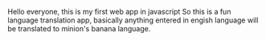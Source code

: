 Hello everyone, this is my first web app in javascript 
So this is a fun language translation app, basically anything entered in engish language will be translated to minion's banana language.